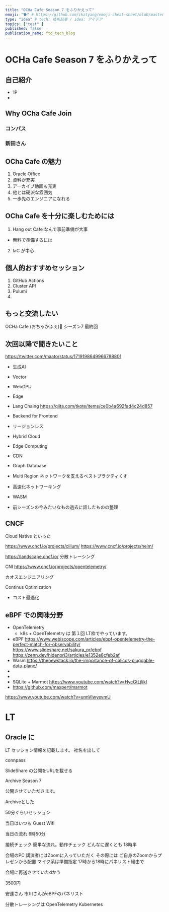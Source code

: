 ```yaml
---
title: "OCHa Cafe Season 7 をふりかえって"
emoji: "🐕" # https://github.com/ikatyang/emoji-cheat-sheet/blob/master/README.md
type: "idea" # tech: 技術記事 / idea: アイデア
topics: ["test" ]
published: false
publication_name: ftd_tech_blog
---
```

# OCHa Cafe Season 7 をふりかえって

## 自己紹介
- 1P
- 
## Why OCha Cafe Join 
### コンパス
### 新田さん
## OCha Cafe の魅力
1. Oracle Office
2. 資料が充実
3. アーカイブ動画も充実
4. 他とは硬派な雰囲気
5. 一歩先のエンジニアになれる


## OCha Cafe を十分に楽しむためには
1. Hang out Cafe なんで事前準備が大事
- 無料で準備するには
2. IaC が中心
## 個人的おすすめセッション
1. GitHub Actions 
2. Cluster API
3. Pulumi
4. 
## もっと交流したい
OCHa Cafe (おちゃかふぇ)🍔 シーズン7 最終回

## 次回以降で聞きたいこと
https://twitter.com/maato/status/1719198649966788801

- 生成AI
- Vector
- WebGPU
- Edge
- Lang Chaing
  https://qiita.com/tkote/items/ce0b4a692fad4c24d857

- Backend for Frontend
- リージョンレス
- Hybrid Cloud
- Edge Computing 
- CDN
- Graph Database 
- Multi Region ネットワークを支えるベストプラクティくす
- 高速化ネットワーキング
- WASM
- 前シーズンの今みたいなもの過去に話したものの整理

## CNCF
Cloud Native といった

https://www.cncf.io/projects/cilium/
https://www.cncf.io/projects/helm/

https://landscape.cncf.io/
分散トレーシング

CNI
https://www.cncf.io/projects/opentelemetry/

カオスエンジニアリング

Continus Optimization
- コスト最適化


## eBPF での興味分野
- OpenTelemetry
  - k8s + OpenTelemetry は 第１回 LT枠でやっています。
- eBPF 
https://www.webiscope.com/articles/ebpf-opentelemetry-the-perfect-match-for-observability/
https://www.slideshare.net/sakura_pr/ebpf
https://zenn.dev/hidenori3/articles/e1352e8cfeb2af
- Wasm
  https://thenewstack.io/the-importance-of-calicos-pluggable-data-plane/
- 
- 
- SQLite + Marmot
  https://www.youtube.com/watch?v=HycGtLjlikI
- https://github.com/maxpert/marmot

https://www.youtube.com/watch?v=unnVlwyevmU
# LT 
## Oracle に

LT セッション情報を記載します。
社名を出して

connpass

SlideShare の公開をURLを載せる

Archive Season 7

公開させていただきます。

Archiveとした

50分ぐらいセッション

当日はいつも
Guest Wifi 

当日の流れ
6時50分

接続チェック
簡単な流れ。動作チェック
どんなに遅くとも
18時半

会場のPC
講演者にはZoomに入っていただく
その際には
ご自身のZoomからプレゼンから配置
マイク系は準備指定
17時から18時にパネリスト経由で

会場に再送させていたdかう

3500円

安達さん
市川さんがeBPFのパネリスト



分散トレーシングは OpenTelemetry Kubernetes 